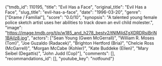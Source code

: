 {"tmdb_id": 110195, "title": "Evil Has a Face", "original_title": "Evil Has a Face", "slug_title": "evil-has-a-face", "date": "1996-03-20", "genre": ["Drame / Familial"], "score": "0.0/10", "synopsis": "A talented young female police sketch artist uses her abilities to track down an evil child molester.", "image": "https://image.tmdb.org/t/p/w185_and_h278_bestv2/tNlMjldZgXDRDRsiBrjN1BAjIz8.jpg", "actors": ["Sean Young (Gwen McGerrall)", "William R. Moses (Tom)", "Joe Guzaldo (Radacek)", "Brighton Hertford (Bria)", "Chelcie Ross (McGarrell)", "Morgan McCabe (Kohler)", "Kate Buddeke (Ellen)", "Mary Seibel (Degattis)", "John Judd (Cop)"], "comments": [], "recommandations_id": [], "youtube_key": "notfound"}